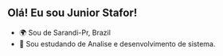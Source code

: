 ## Olá! Eu sou Junior Stafor!


* 🌍  Sou de Sarandi-Pr, Brazil
* 🧠  Sou estudando de Analise e desenvolvimento de sistema. 

